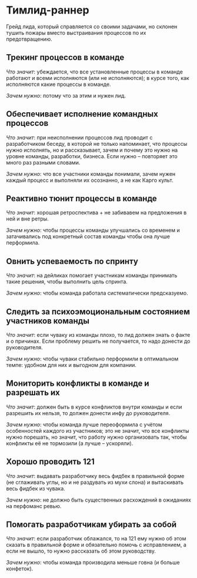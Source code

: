 # Тимлид-раннер

Грейд лида, который справляется со своими задачами, но склонен тушить
 пожары вместо выстраивания процессов по их предотвращению.

## Трекинг процессов в команде

*Что значит*: убеждается, что все установленные процессы в команде
 работают и всеми исполняются (или не исполняются); в курсе того,
 как исполняются какие процессы в команде.

*Зачем нужно*: потому что за этим и нужен лид.

## Обеспечивает исполнение командных процессов

*Что значит*: при неисполнении процессов лид проводит с разработчиком
 беседу, в которой не только напоминает, что процессы нужно исполнять,
 но и рассказывает, зачем и почему это нужно на уровне команды,
 разработки, бизнеса. Если нужно – повторяет это много раз разными словами.

*Зачем нужно*: что все участники команды понимали, зачем нужен каждый
 процесс и выполняли их осознанно, а не как Карго культ.

## Реактивно тюнит процессы в команде

*Что значит*: хорошая ретроспектива + не забивавем на предложения
 в ней и вне ретры.

*Зачем нужно*: чтобы процессы команды улучшались со временем и
 затачивались под конкретный состав команды чтобы она лучше перформила.

## Овнить успеваемость по спринту

*Что значит*: на дейликах помогает участникам команды принимать такие
 решения, чтобы выполнить цель спринта.

*Зачем нужно*: чтобы команда работала систематически предсказуемо.

## Следить за психоэмоциональным состоянием участников команды

*Что значит*: если чуваку из команды плохо, то лид должен знать о
 факте и о причинах. Если проблему решить не получается,
 то надо донести до руководителя.

*Зачем нужно*: чтобы чуваки стабильно перформили в оптимальном темпе:
 удобном для них и выгодном для компании.

## Мониторить конфликты в команде и разрешать их

*Что значит*: должен быть в курсе конфликтов внутри команды и если
 разрешить их нельзя, то должен донести инфу до руководителя.

*Зачем нужно*: чтобы команда лучше переоформила с учётом особенностей
 каждого из участников; это не значит, что все конфликты нужно порешать,
 но значит, что работу нужно организовать так, чтобы конфликты её не
 тормозили (а лучше – ускоряли).

## Хорошо проводить 121

*Что значит*: выдавать разработчику весь фидбек в правильной форме
 (не сглаживать углы, но и не раздувать из мухи слона) и вытаскивать
 весь фидбек из чувака.

*Зачем нужно*: не должно быть существенных расхождений в ожиданиях на
 перфоманс ревью.

## Помогать разработчикам убирать за собой

*Что значит*: если разработчик облажался, то на 121 ему нужно
 об этом сказать в правильной форме и обязательно помочь с исправлением,
 а если не вышло, то нужно рассказать об этом руководству.

*Зачем нужно*: чтобы команда производила меньше говна (и больше конфеток).
